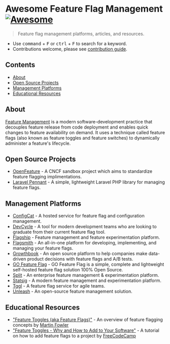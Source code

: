 # Awesome Feature Flag Management [![Awesome](https://awesome.re/badge.svg)](https://awesome.re)
> Feature flag management platforms, articles, and resources.
- Use <kbd>command</kbd> + <kbd>F</kbd> or <kbd>ctrl</kbd> + <kbd>F</kbd> to search for a keyword.
- Contributions welcome, please see [contribution guide](CONTRIBUTING.md).

## Contents
- [About](#about)
- [Open Source Projects](#open-source-projects)
- [Management Platforms](#management-platforms)
- [Educational Resources](#educational-resources)

## About
[Feature Management](https://learn.microsoft.com/en-us/azure/azure-app-configuration/concept-feature-management) is a modern software-development practice that decouples feature release from code deployment and enables quick changes to feature availability on demand. It uses a technique called feature flags (also known as feature toggles and feature switches) to dynamically administer a feature's lifecycle.

## Open Source Projects
- [OpenFeature](https://openfeature.dev/) - A CNCF sandbox project which aims to standardize feature flagging implimentations.
- [Laravel Pennant](https://github.com/laravel/pennant) - A simple, lightweight Laravel PHP library for managing feature flags.

## Management Platforms
- [ConfigCat](https://configcat.com) - A hosted service for feature flag and configuration management. 
- [DevCycle](https://devcycle.com) - A tool for modern development teams who are looking to graduate from their current feature flag tool. 
- [Flagship](https://flagship.io) - Feature management and feature experimentation platform.
- [Flagsmith](https://flagsmith.com) - An all-in-one platform for developing, implementing, and managing your feature flags.
- [Growthbook](https://growthbook.io) - An open source platform to help companies make data-driven product decisions with feature flags and A/B tests.
- [GO Feature Flag](https://gofeatureflag.org) - GO Feature Flag is a simple, complete and lightweight self-hosted feature flag solution 100% Open Source.
- [Split](https://www.split.io/) - An enterprise feature management & experimentation platform.
- [Statsig](https://statsig.com/) - A modern feature management and experimentation platform.
- [Tggl](https://tggl.io) - A feature flag service for agile teams.
- [Unleash](https://www.getunleash.io/) - An open-source feature management solution.

## Educational Resources
- ["Feature Toggles (aka Feature Flags)"](https://martinfowler.com/articles/feature-toggles.html) - An overview of feature flagging concepts by [Martin Fowler](https://twitter.com/martinfowler)
- ["Feature Toggles - Why and How to Add to Your Software"](https://youtu.be/-yHZ9uLVSp4) - A tutorial on how to add feature flags to a project by [FreeCodeCamp](https://www.freecodecamp.org/)
